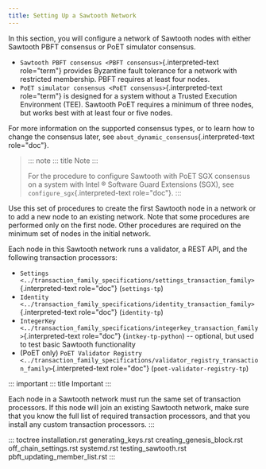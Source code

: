 ```yaml
---
title: Setting Up a Sawtooth Network
---
```


In this section, you will configure a network of Sawtooth nodes with
either Sawtooth PBFT consensus or PoET simulator consensus.

-   `Sawtooth PBFT consensus <PBFT consensus>`{.interpreted-text
    role="term"} provides Byzantine fault tolerance for a network with
    restricted membership. PBFT requires at least four nodes.
-   `PoET simulator consensus <PoET consensus>`{.interpreted-text
    role="term"} is designed for a system without a Trusted Execution
    Environment (TEE). Sawtooth PoET requires a minimum of three nodes,
    but works best with at least four or five nodes.

For more information on the supported consensus types, or to learn how
to change the consensus later, see
`about_dynamic_consensus`{.interpreted-text role="doc"}.

> ::: note
> ::: title
> Note
> :::
>
> For the procedure to configure Sawtooth with PoET SGX consensus on a
> system with Intel ® Software Guard Extensions (SGX), see
> `configure_sgx`{.interpreted-text role="doc"}.
> :::

Use this set of procedures to create the first Sawtooth node in a
network or to add a new node to an existing network. Note that some
procedures are performed only on the first node. Other procedures are
required on the minimum set of nodes in the initial network.

Each node in this Sawtooth network runs a validator, a REST API, and the
following transaction processors:

-   `Settings <../transaction_family_specifications/settings_transaction_family>`{.interpreted-text
    role="doc"} (`settings-tp`)
-   `Identity <../transaction_family_specifications/identity_transaction_family>`{.interpreted-text
    role="doc"} (`identity-tp`)
-   `IntegerKey <../transaction_family_specifications/integerkey_transaction_family>`{.interpreted-text
    role="doc"} (`intkey-tp-python`) \-- optional, but used to test
    basic Sawtooth functionality
-   (PoET only)
    `PoET Validator Registry <../transaction_family_specifications/validator_registry_transaction_family>`{.interpreted-text
    role="doc"} (`poet-validator-registry-tp`)

::: important
::: title
Important
:::

Each node in a Sawtooth network must run the same set of transaction
processors. If this node will join an existing Sawtooth network, make
sure that you know the full list of required transaction processors, and
that you install any custom transaction processors.
:::

::: toctree
installation.rst generating_keys.rst creating_genesis_block.rst
off_chain_settings.rst systemd.rst testing_sawtooth.rst
pbft_updating_member_list.rst
:::

<!--
  Licensed under Creative Commons Attribution 4.0 International License
  https://creativecommons.org/licenses/by/4.0/
-->
